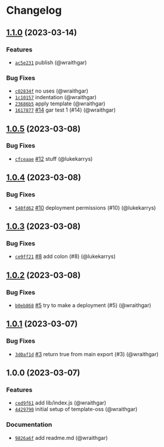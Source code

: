 # Changelog

## [1.1.0](https://github.com/npm/publish-test/compare/v1.0.5...v1.1.0) (2023-03-14)

### Features

* [`ac5e231`](https://github.com/npm/publish-test/commit/ac5e23184b8f02cc7c54e7303bc7e0f1eff43e75) publish (@wraithgar)

### Bug Fixes

* [`c02834f`](https://github.com/npm/publish-test/commit/c02834f7f4076360520f6107e96f034cb0d9acc8) no uses (@wraithgar)
* [`1c10157`](https://github.com/npm/publish-test/commit/1c10157b20df54aa4c7ae4a86191b50b1b49ddd4) indentation (@wraithgar)
* [`23686b5`](https://github.com/npm/publish-test/commit/23686b52b53cc6af5423353e240f3c714a74a830) apply template (@wraithgar)
* [`1617877`](https://github.com/npm/publish-test/commit/16178772d3e856812aa7a4647b2fc64c801b40c9) [#14](https://github.com/npm/publish-test/pull/14) gar test 1 (#14) (@wraithgar)

## [1.0.5](https://github.com/npm/publish-test/compare/v1.0.4...v1.0.5) (2023-03-08)

### Bug Fixes

* [`cfceaae`](https://github.com/npm/publish-test/commit/cfceaae79d9fd9ef4030047c063df5724f34354d) [#12](https://github.com/npm/publish-test/pull/12) stuff (@lukekarrys)

## [1.0.4](https://github.com/npm/publish-test/compare/v1.0.3...v1.0.4) (2023-03-08)

### Bug Fixes

* [`540fd62`](https://github.com/npm/publish-test/commit/540fd626d9079b976325a7df5c3c5ccd50beae64) [#10](https://github.com/npm/publish-test/pull/10) deployment permissions (#10) (@lukekarrys)

## [1.0.3](https://github.com/npm/publish-test/compare/v1.0.2...v1.0.3) (2023-03-08)

### Bug Fixes

* [`ce9ff21`](https://github.com/npm/publish-test/commit/ce9ff21d5fdb13c54e596cf36252ff11f6c51175) [#8](https://github.com/npm/publish-test/pull/8) add colon (#8) (@lukekarrys)

## [1.0.2](https://github.com/npm/publish-test/compare/v1.0.1...v1.0.2) (2023-03-08)

### Bug Fixes

* [`b0eb868`](https://github.com/npm/publish-test/commit/b0eb8680557221fb627645803193ef99c0b352dd) [#5](https://github.com/npm/publish-test/pull/5) try to make a deployment (#5) (@wraithgar)

## [1.0.1](https://github.com/npm/publish-test/compare/v1.0.0...v1.0.1) (2023-03-07)

### Bug Fixes

* [`3d0af1d`](https://github.com/npm/publish-test/commit/3d0af1d049df5f8178044c6f129abca651d83c8e) [#3](https://github.com/npm/publish-test/pull/3) return true from main export (#3) (@wraithgar)

## 1.0.0 (2023-03-07)

### Features

* [`ced9f61`](https://github.com/npm/publish-test/commit/ced9f61a9495ad7a44d4f3a02b09eaadf067ece5) add lib/index.js (@wraithgar)
* [`4429790`](https://github.com/npm/publish-test/commit/4429790c5e17c2fcab54f048462119764fe1f9d3) initial setup of template-oss (@wraithgar)

### Documentation

* [`9826a6f`](https://github.com/npm/publish-test/commit/9826a6f71722ea778acd5ef3edb56347f92a163d) add readme.md (@wraithgar)
